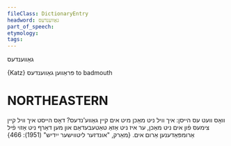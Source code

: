 ```yaml
---
fileClass: DictionaryEntry
headword: גאַווענדעס
part_of_speech: 
etymology: 
tags: 
---
```

גאַווענדעס

{Katz}
פּראַווען גאַווענדעס to badmouth 

NORTHEASTERN
==============

וואָס וועט עס הייסן: איך וויל ניט מאַכן מיט אים קיין גאַווע'נדעס? דאָס הייסט איך וויל קיין צימעס פֿון אים ניט מאַכן, ער איז ניט אַזאַ טאַטעבעדאַם און מען דאַרף ניט אַזוי פֿיל אַרומפּאַדענען אַרום אים.
{מאַרק, "אונדזער ליטווישער ייִדיש" (1951): 466}
